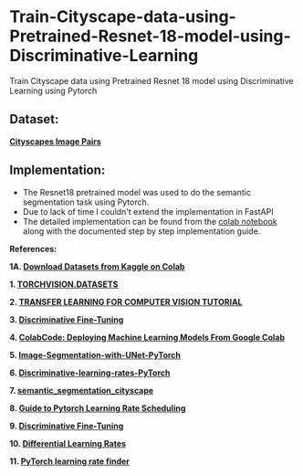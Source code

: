 # Train-Cityscape-data-using-Pretrained-Resnet-18-model-using-Discriminative-Learning
Train Cityscape data using Pretrained Resnet 18 model using Discriminative Learning using Pytorch

## Dataset:

**[Cityscapes Image Pairs](https://www.kaggle.com/dansbecker/cityscapes-image-pairs)**

## Implementation:

* The Resnet18 pretrained model was used to do the semantic segmentation task using Pytorch.
* Due to lack of time I couldn't extend the implementation in FastAPI
* The detailed implementation can be found from the [colab notebook](https://github.com/sayan0506/DIscriminative-Learning-in-Semantic-Segmentation-on-Cityscape-Dataset/blob/main/Pretrained_Resnet_18_with_Discriminative_learning.ipynb) along with the documented step by step implementation guide.

**References:**

**1A. [Download Datasets from Kaggle on Colab](https://www.kaggle.com/general/74235)**

**1. [TORCHVISION.DATASETS](https://pytorch.org/vision/0.8/datasets.html#cityscapes)**

**2. [TRANSFER LEARNING FOR COMPUTER VISION TUTORIAL](https://pytorch.org/tutorials/beginner/transfer_learning_tutorial.html#load-data)**

**3. [Discriminative Fine-Tuning](https://paperswithcode.com/method/discriminative-fine-tuning)**

**4. [ColabCode: Deploying Machine Learning Models From Google Colab](https://towardsdatascience.com/colabcode-deploying-machine-learning-models-from-google-colab-54e0d37a7b09)**

**5. [Image-Segmentation-with-UNet-PyTorch](https://www.kaggle.com/gokulkarthik/image-segmentation-with-unet-pytorch)**

**6. [Discriminative-learning-rates-PyTorch](https://github.com/vdouet/Discriminative-learning-rates-PyTorch)**

**7. [semantic_segmentation_cityscape](https://github.com/SatyamGaba/semantic_segmentation_cityscape)**

**8. [Guide to Pytorch Learning Rate Scheduling](https://www.kaggle.com/isbhargav/guide-to-pytorch-learning-rate-scheduling)**

**9. [Discriminative Fine-Tuning](https://paperswithcode.com/method/discriminative-fine-tuning)**

**10. [Differential Learning Rates](https://blog.slavv.com/differential-learning-rates-59eff5209a4f)**

**11. [PyTorch learning rate finder](https://github.com/davidtvs/pytorch-lr-finder)**
